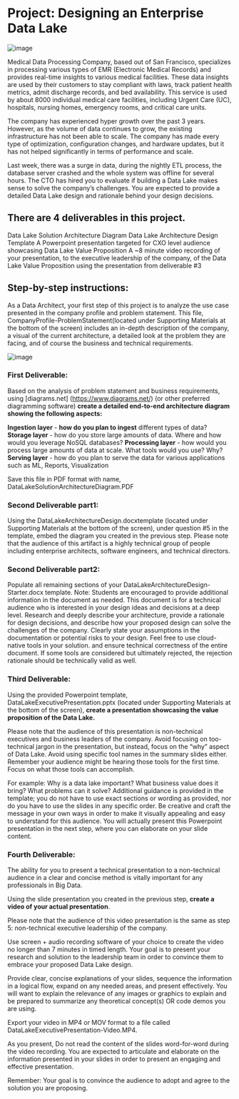 # Project: Designing an Enterprise Data Lake

![image](https://user-images.githubusercontent.com/68102477/119403426-a8e3bd80-bd21-11eb-9979-3566ec2e8944.png)

Medical Data Processing Company, based out of San Francisco, specializes in processing various types of EMR (Electronic Medical Records) and provides real-time insights to various medical facilities. These data insights are used by their customers to stay compliant with laws, track patient health metrics, admit discharge records, and bed availability. This service is used by about 8000 individual medical care facilities, including Urgent Care (UC), hospitals, nursing homes, emergency rooms, and critical care units.

The company has experienced hyper growth over the past 3 years. However, as the volume of data continues to grow, the existing infrastructure has not been able to scale. The company has made every type of optimization, configuration changes, and hardware updates, but it has not helped significantly in terms of performance and scale.

Last week, there was a surge in data, during the nightly ETL process, the database server crashed and the whole system was offline for several hours. The CTO has hired you to evaluate if building a Data Lake makes sense to solve the company’s challenges. You are expected to provide a detailed Data Lake design and rationale behind your design decisions.

## There are 4 deliverables in this project.
Data Lake Solution Architecture Diagram
Data Lake Architecture Design Template
A Powerpoint presentation targeted for CXO level audience showcasing Data Lake Value Proposition
A ~8 minute video recording of your presentation, to the executive leadership of the company, of the Data Lake Value Proposition using the presentation from deliverable #3

## Step-by-step instructions:
As a Data Architect, your first step of this project is to analyze the use case presented in the company profile and problem statement. This file, CompanyProfile-ProblemStatement(located under Supporting Materials at the bottom of the screen) includes an in-depth description of the company, a visual of the current architecture, a detailed look at the problem they are facing, and of course the business and technical requirements.

![image](https://user-images.githubusercontent.com/68102477/119405108-1c86ca00-bd24-11eb-9ffa-7573f53e4ec6.png)

### First Deliverable: 
Based on the analysis of problem statement and business requirements, using [diagrams.net] (https://www.diagrams.net/) (or other preferred diagramming software) **create a detailed end-to-end architecture diagram showing the following aspects:**

**Ingestion layer** - **how do you plan to ingest** different types of data?
**Storage layer** - how do you store large amounts of data. Where and how would you leverage NoSQL databases?
**Processing layer** - how would you process large amounts of data at scale. What tools would you use? Why?
**Serving layer** - how do you plan to serve the data for various applications such as ML, Reports, Visualization

Save this file in PDF format with name, DataLakeSolutionArchitectureDiagram.PDF

### Second Deliverable part1: 
Using the DataLakeArchitectureDesign.docxtemplate (located under Supporting Materials at the bottom of the screen), under question #5 in the template, embed the diagram you created in the previous step. Please note that the audience of this artifact is a highly technical group of people including enterprise architects, software engineers, and technical directors.

### Second Deliverable part2: 
Populate all remaining sections of your DataLakeArchitectureDesign-Starter.docx template. Note: Students are encouraged to provide additional information in the document as needed. This document is for a technical audience who is interested in your design ideas and decisions at a deep level. Research and deeply describe your architecture, provide a rationale for design decisions, and describe how your proposed design can solve the challenges of the company. Clearly state your assumptions in the documentation or potential risks to your design. Feel free to use cloud-native tools in your solution. and ensure technical correctness of the entire document. If some tools are considered but ultimately rejected, the rejection rationale should be technically valid as well.

### Third Deliverable: 

Using the provided Powerpoint template, DataLakeExecutivePresentation.pptx (located under Supporting Materials at the bottom of the screen), **create a presentation showcasing the value proposition of the Data Lake.** 

Please note that the audience of this presentation is non-technical executives and business leaders of the company. Avoid focusing on too-technical jargon in the presentation, but instead, focus on the “why” aspect of Data Lake. Avoid using specific tool names in the summary slides either. Remember your audience might be hearing those tools for the first time. Focus on what those tools can accomplish. 

For example: Why is a data lake important? What business value does it bring? What problems can it solve? Additional guidance is provided in the template; you do not have to use exact sections or wording as provided, nor do you have to use the slides in any specific order. Be creative and craft the message in your own ways in order to make it visually appealing and easy to understand for this audience. You will actually present this Powerpoint presentation in the next step, where you can elaborate on your slide content.

### Fourth Deliverable: 

The ability for you to present a technical presentation to a non-technical audience in a clear and concise method is vitally important for any professionals in Big Data.

Using the slide presentation you created in the previous step, **create a video of your actual presentation**. 

Please note that the audience of this video presentation is the same as step 5: non-technical executive leadership of the company. 

Use screen + audio recording software of your choice to create the video no longer than 7 minutes in timed length. Your goal is to present your research and solution to the leadership team in order to convince them to embrace your proposed Data Lake design. 

Provide clear, concise explanations of your slides, sequence the information in a logical flow, expand on any needed areas, and present effectively. You will want to explain the relevance of any images or graphics to explain and be prepared to summarize any theoretical concept(s) OR code demos you are using. 

Export your video in MP4 or MOV format to a file called DataLakeExecutivePresentation-Video.MP4. 

As you present, Do not read the content of the slides word-for-word during the video recording. You are expected to articulate and elaborate on the information presented in your slides in order to present an engaging and effective presentation. 

Remember: Your goal is to convince the audience to adopt and agree to the solution you are proposing.

